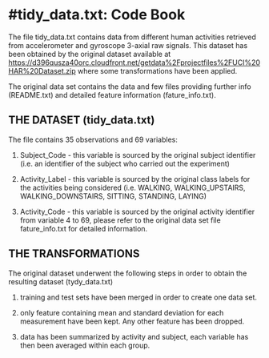 #tidy_data.txt: Code Book
=========================

The file tidy_data.txt contains data from different human activities retrieved from accelerometer and gyroscope 3-axial raw signals. This dataset has been obtained by the original dataset available at https://d396qusza40orc.cloudfront.net/getdata%2Fprojectfiles%2FUCI%20HAR%20Dataset.zip where some transformations have been applied. 

The original data set contains the data and few files providing further info (README.txt) and detailed feature information (fature_info.txt).

THE DATASET (tidy_data.txt)
---------------------------
The file contains 35 observations and 69 variables:

1. Subject_Code - this variable is sourced by the original subject identifier (i.e. an identifier of the subject who carried out the experiment)

2. Activity_Label - this variable is sourced by the original class labels for the activities being considered (i.e. WALKING, WALKING_UPSTAIRS, WALKING_DOWNSTAIRS, SITTING, STANDING, LAYING) 

3. Activity_Code - this variable is sourced by the original activity identifier
from variable 4 to 69, please refer to the original data set file fature_info.txt for detailed information.

THE TRANSFORMATIONS
-------------------
The original dataset underwent the following steps in order to obtain the resulting dataset (tydy_data.txt)

1. training and test sets have been merged in order to create one data set.

2. only feature containing mean and standard deviation for each measurement have been kept. Any other feature has been dropped.

3. data has been summarized by activity and subject, each variable has then been averaged within each group.

